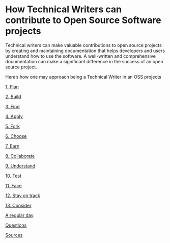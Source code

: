 # How Technical Writers can contribute to Open Source Software projects

Technical writers can make valuable contributions to open source projects by creating and maintaining documentation that helps developers and users understand how to use the software. A well-written and comprehensive documentation can make a significant difference in the success of an open source project.

Here’s how one may approach being a Technical Writer in an OSS projects

[1. Plan](plan.md)

[2. Build](build.md)

[3. Find](find.md)

[4. Apply](apply.md)

[5. Fork](fork.md)

[6. Choose](choose.md)

[7. Earn](earn.md)

[8. Collaborate](collaborate.md)

[9. Understand](understand.md)

[10. Test](test.md)

[11. Face](face.md)

[12. Stay on track](stay.md)

[13. Consider](consider.md)

[A regular day](day.md)

[Questions](questions.md)

[Sources](sources.md)
